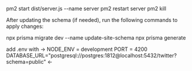 pm2 start dist/server.js --name server
pm2 restart server
pm2 kill

After updating the schema (if needed), run the following commands to apply changes:

npx prisma migrate dev --name update-site-schema
npx prisma generate


add .env with
->
NODE_ENV = development
PORT = 4200
DATABASE_URL="postgresql://postgres:1812@localhost:5432/twitter?schema=public"
<-